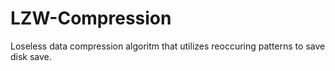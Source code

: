 # LZW-Compression

Loseless data compression algoritm that utilizes reoccuring patterns to save disk save.

